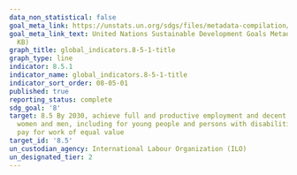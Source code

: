 ```yaml
---
data_non_statistical: false
goal_meta_link: https://unstats.un.org/sdgs/files/metadata-compilation/Metadata-Goal-8.pdf
goal_meta_link_text: United Nations Sustainable Development Goals Metadata (PDF 317
  KB)
graph_title: global_indicators.8-5-1-title
graph_type: line
indicator: 8.5.1
indicator_name: global_indicators.8-5-1-title
indicator_sort_order: 08-05-01
published: true
reporting_status: complete
sdg_goal: '8'
target: 8.5 By 2030, achieve full and productive employment and decent work for all
  women and men, including for young people and persons with disabilities, and equal
  pay for work of equal value
target_id: '8.5'
un_custodian_agency: International Labour Organization (ILO)
un_designated_tier: 2
---
```

